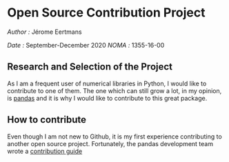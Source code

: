 # Open Source Contribution Project
*Author :* Jérome Eertmans

*Date :* September-December 2020
*NOMA :* 1355-16-00

## Research and Selection of the Project

As I am a frequent user of numerical libraries in Python, I would like to contribute to one of them. The one which can still grow a lot, in my opinion, is [pandas](https://github.com/pandas-dev/pandas) and it is why I would like to contribute to this great package.


## How to contribute

Even though I am not new to Github, it is my first experience contributing to another open source project. Fortunately, the pandas development team wrote a [contribution guide](https://pandas.pydata.org/docs/dev/development/contributing.html#where-to-start)
